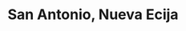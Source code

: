 ---
title: San Antonio, Nueva Ecija
url: /san-antonio-nueva-ecija/
latitude: 15.358
longitude: 120.835
---